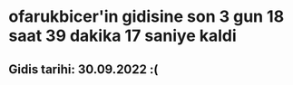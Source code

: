 # ofarukbicer'in gidisine son 3 gun 18 saat 39 dakika 17 saniye kaldi

## Gidis tarihi: 30.09.2022 :(